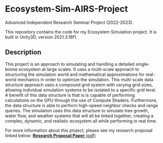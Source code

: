 # Ecosystem-Sim-AIRS-Project
Advanced Independent Research Seminar Project (2022-2023).

This repository contains the code for my Ecosystem Simulation project. It is built in Unity3D, version 2021.3.18f1.

## Description
This project is an approach to simulating and handling a detailed single-biome ecosystem at large scales. It uses a multi-scale approach to structuring the simulation world and mathematical approximations for real-world mechanics in order to optimize the simulation. This multi-scale data structure approach uses a compound grid system with varying grid sizes, allowing individual simulation systems to be isolated to a specific grid level. A benefit of this data structure is that is is capable of performing calculations on the GPU through the use of Compute Shaders. Furthermore, the data structure is able to perform high-speed neighbor checks and range queries. The simulation uses this data structure to simulate tree growth, water flow, and weather systems that will all be linked together, creating a complex, dynamic, and realistic ecosystem all while performing in real time.

For more information about this project, please see my research proposal linked below:
[**Research Proposal Paper** (pdf)](https://github.com/AIP21/Ecosystem-Sim-AIRS-Project/files/11242417/AIRS.Proposal.pdf)
